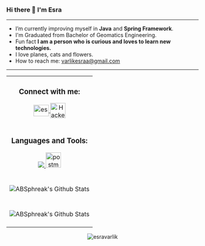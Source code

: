 ### Hi there 👋 I'm Esra

<!--
**esravarlik/esravarlik** is a ✨ _special_ ✨ repository because its `README.md` (this file) appears on your GitHub profile.

Here are some ideas to get you started:

- 🔭 I’m currently working on ...
- 🌱 I’m currently learning ...
- 👯 I’m looking to collaborate on ...
- 🤔 I’m looking for help with ...
- 💬 Ask me about ...
- 📫 How to reach me: ...
- 😄 Pronouns: ...
- ⚡ Fun fact: ...
 Graduated from Bachelor of Computer Engineering.
-->
------

- I’m currently improving myself in **Java** and **Spring Framework**.
- I'm Graduated from Bachelor of Geomatics Engineering.
- Fun fact **I am a person who is curious and loves to learn new technologies.**
- I love planes, cats and flowers.
- How to reach me: varlikesraa@gmail.com
------
<table align="center">
<tr>
  <td>
  <h3 align="center">Connect with me:</h3>
  <p align="center">
  <a href="">
   <a href="https://www.linkedin.com/in/esra-varlik-296b25180/" target="blank">
   <img align="center" src="https://raw.githubusercontent.com/rahuldkjain/github-profile-readme-generator/master/src/images/icons/Social/linked-in-alt.svg" alt="esravarlik" height="30" width="40" />
   </a>
  
  <a href="https://www.hackerrank.com/KiAyanokouji">
    <img align="center" alt="HackerRank" width="40px" src="https://cdn3.iconfinder.com/data/icons/logos-and-brands-adobe/512/160_Hackerrank-512.png"/>
  </a>
</p>
  </td>
</tr>

<tr>
  <td>
    <h3 align="center">Languages and Tools:</h3>
    <p align="center">
    <a href="#">
    <img src="https://skillicons.dev/icons?i=java,spring,python,matlab,idea,postgres,mysql,eclipse,mongodb,git,heroku,linux,arduino" />
    <img src="https://www.vectorlogo.zone/logos/getpostman/getpostman-icon.svg" alt="postman" width="40" height="40"/> </a>
    </a>
    </p>
  </td>
</tr>

<tr>
 <td>
 <br>
<div align="center">

<img align="center" src="https://github-readme-stats.vercel.app/api?username=esravarlik&theme=tokyonight&show_icons=true&hide_border=true&count_private=true&text_color=dracula" alt="ABSphreak's Github Stats">
</div>
<br>
</td>
</tr>
<tr>
<td>
<br>
<div align="center">

<img align="center" src="https://github-readme-stats.vercel.app/api/top-langs/?username=esravarlik&theme=tokyonight&show_icons=true&hide_border=true&layout=compact" alt="ABSphreak's Github Stats">
</div>
<br>
</td>
</tr>
</table>

<p align="center"> <img src="https://komarev.com/ghpvc/?username=esravarlik&label=Profile%20views&color=0e75b6&style=flat" alt="esravarlik" /> </p>

